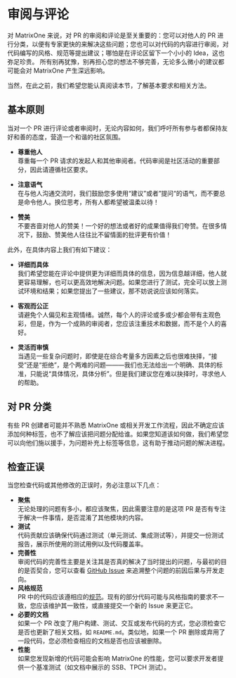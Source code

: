 # **审阅与评论**

对 MatrixOne 来说，对 PR 的审阅和评论是至关重要的：您可以对他人的 PR 进行分类，以便有专家更快的来解决这些问题；您也可以对代码的内容进行审阅，对代码编写的风格、规范等提出建议；哪怕是在评论区留下一个小小的 Idea，这也弥足珍贵。
所有别再犹豫，别再担心您的想法不够完善，无论多么微小的建议都可能会对 MatrixOne 产生深远影响。

当然，在此之前，我们希望您能认真阅读本节，了解基本要求和相关方法。

## **基本原则**

当对一个 PR 进行评论或者审阅时，无论内容如何，我们呼吁所有参与者都保持友好和善的态度，营造一个和谐的社区氛围。

* **尊重他人**  
尊重每一个 PR 请求的发起人和其他审阅者。代码审阅是社区活动的重要部分，因此请遵循社区要求。

* **注意语气**   
在与他人沟通交流时，我们鼓励您多使用“建议”或者”提问“的语气，而不要总是命令他人。换位思考，所有人都希望被温柔以待！  

* **赞美**  
不要吝啬对他人的赞美！一个好的想法或者好的成果值得我们夸赞。在很多情况下，鼓励、赞美他人往往比不留情面的批评更有价值！  

此外，在具体内容上我们有如下建议：  

* **详细而具体**  
我们希望您能在评论中提供更为详细而具体的信息，因为信息越详细，他人就更容易理解，也可以更高效地解决问题。如果您进行了测试，完全可以放上测试环境和结果；如果您提出了一些建议，那不妨说说应该如何落实。

* **客观而公正**  
请避免个人偏见和主观情绪。诚然，每个人的评论或多或少都会带有主观色彩，但是，作为一个成熟的审阅者，您应该注重技术和数据，而不是个人的喜好。

* **灵活而审慎**  
当遇见一些复杂问题时，即使是在综合考量多方因素之后也很难抉择，“接受”还是“拒绝”，是个两难的问题———我们也无法给出一个明确、具体的标准，只能说“具体情况，具体分析”。但是我们建议您在难以抉择时，寻求他人的帮助。

## **对 PR 分类**

有些 PR 创建者可能并不熟悉 MatrixOne 或相关开发工作流程，因此不确定应该添加何种标签，也不了解应该把问题分配给谁。如果您知道该如何做，我们希望您可以向他们施以援手，为问题补充上标签等信息，这有助于推动问题的解决进程。

## **检查正误**

当您检查代码或其他修改的正误时，务必注意以下几点：

* **聚焦**  
  无论处理的问题有多小，都应该聚焦，因此需要注意的是这项 PR 是否有专注于解决一件事情，是否混淆了其他模块的内容。
* **测试**  
  代码贡献应该确保代码通过测试（单元测试、集成测试等），并提交一份测试报告，展示所使用的测试用例以及代码覆盖率。
* **完善性**  
  审阅代码的完善性主要是关注其是否真的解决了当时提出的问题，与最初的目的是否契合，您可以查看 [GitHub Issue](https://github.com/matrixorigin/matrixone/issues/new/choose) 来追溯整个问题的前因后果与开发走向。
* **风格规范**  
  PR 中的代码应该遵相应的[规范](contribute-code.md#get-familiar-with-style)。现有的部分代码可能与风格指南的要求不一致，您应该维护其一致性，或直接提交一个新的 Issue 来更正它。
* **必要的文档**  
  如果一个 PR 改变了用户构建、测试、交互或发布代码的方式，您必须检查它是否也更新了相关文档，如 `README.md`。类似地，如果一个 PR 删除或弃用了一段代码，您必须检查相应的文档是否也应该被删除。
* **性能**  
  如果您发现新增的代码可能会影响 MatrixOne 的性能，您可以要求开发者提供一个基准测试（如文档中展示的 SSB、TPCH 测试）。
